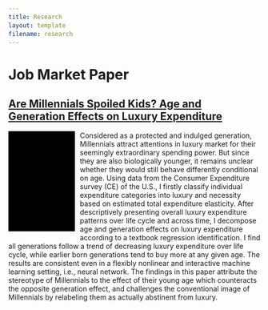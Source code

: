 ```yaml
---
title: Research
layout: template
filename: research
--- 
```


# Job Market Paper
## [Are Millennials Spoiled Kids? Age and Generation Effects on Luxury Expenditure](download/jmp_manfei_li.pdf 'jmp_manfei_li.pdf')
<img title="Potrait Manfei Li" alt="Potrait Manfei Li" align="left" src="img/portrait_manfei_li.jpg" style="height: 200px; width:133px; float:left; padding-right:10px; padding-bottom:10px;">Considered as a protected and indulged generation, Millennials attract attentions in luxury market for their seemingly extraordinary spending power. But since they are also biologically younger, it remains unclear whether they would still behave differently conditional on age. Using data from the Consumer Expenditure survey (CE) of the U.S., I firstly classify individual expenditure categories into luxury and necessity based on estimated total expenditure elasticity. After descriptively presenting overall luxury expenditure patterns over life cycle and across time, I decompose age and generation effects on luxury expenditure according to a textbook regression identification. I find all generations follow a trend of decreasing luxury expenditure over life cycle, while earlier born generations tend to buy more at any given age. The results are consistent even in a flexibly nonlinear and interactive machine learning setting, i.e., neural network. The findings in this paper attribute the stereotype of Millennials to the effect of their young age which counteracts the opposite generation effect, and challenges the conventional image of Millennials by relabeling them as actually abstinent from luxury.
